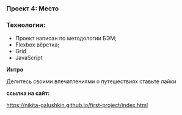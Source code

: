 ### Проект 4: Место

### Технологии:
* Проект написан по методологии БЭМ;
* Flexbox вёрстка;
* Grid 
* JavaScript

**Интро**

Делитесь своими впечатлениями о путешествиях
ставьте лайки

**ссылка на сайт:**

https://nikita-galushkin.github.io/first-project/index.html
